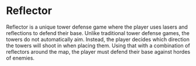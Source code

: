 # Reflector

Reflector is a unique tower defense game where the player uses lasers and
reflections to defend their base. Unlike traditional tower defense games, the
towers do not automatically aim. Instead, the player decides which direction the
towers will shoot in when placing them. Using that with a combination of
reflectors around the map, the player must defend their base against hordes of
enemies.
